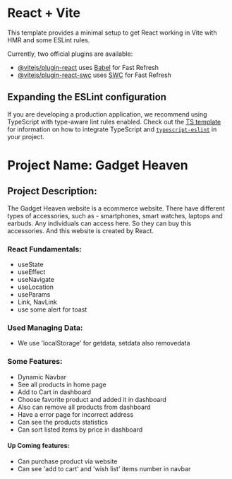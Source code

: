 # React + Vite

This template provides a minimal setup to get React working in Vite with HMR and some ESLint rules.

Currently, two official plugins are available:

- [@vitejs/plugin-react](https://github.com/vitejs/vite-plugin-react/blob/main/packages/plugin-react) uses [Babel](https://babeljs.io/) for Fast Refresh
- [@vitejs/plugin-react-swc](https://github.com/vitejs/vite-plugin-react/blob/main/packages/plugin-react-swc) uses [SWC](https://swc.rs/) for Fast Refresh

## Expanding the ESLint configuration

If you are developing a production application, we recommend using TypeScript with type-aware lint rules enabled. Check out the [TS template](https://github.com/vitejs/vite/tree/main/packages/create-vite/template-react-ts) for information on how to integrate TypeScript and [`typescript-eslint`](https://typescript-eslint.io) in your project.

# Project Name: Gadget Heaven
## Project Description:
The Gadget Heaven website is a ecommerce website. There have different types of accessories, such as - smartphones, smart watches, laptops and earbuds. Any individuals can access here. So they can buy this accessories. And this website is created by React.

### React Fundamentals:
- useState
- useEffect
- useNavigate
- useLocation
- useParams
- Link, NavLink
- use some alert for toast

### Used Managing Data:
- We use 'localStorage' for getdata, setdata also removedata

### Some Features:
- Dynamic Navbar
- See all products in home page
- Add to Cart in dashboard
- Choose favorite product and added it in dashboard
- Also can remove all products from dashboard
- Have a error page for incorrect address 
- Can see the products statistics
- Can sort listed items by price in dashboard

#### Up Coming features:
- Can purchase product via website
- Can see 'add to cart' and 'wish list' items number in navbar
